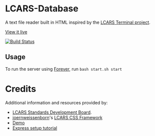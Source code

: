 # LCARS-Database
A text file reader built in HTML inspired by the [LCARS Terminal project](http://www.lcars-terminal.net/). 

[View it live](http://108.7.47.218:8080/)

[![Build Status](https://travis-ci.org/dealien/LCARS-Database.svg?branch=master)](https://travis-ci.org/dealien/LCARS-Database)

## Usage

To run the server using [Forever](https://blog.nodejitsu.com/keep-a-nodejs-server-up-with-forever/), run `bash start.sh start`



# Credits

Additional information and resources provided by: 
* [LCARS Standards Development Board](http://lcarsdeveloper.com/).
* [joernweissenborn](https://github.com/joernweissenborn)'s [LCARS CSS Framework](https://github.com/joernweissenborn/lcars)
 * [Demo](http://joernweissenborn.github.io/lcars/)
* [Express setup tutorial](https://blog.risingstack.com/your-first-node-js-http-server/)
